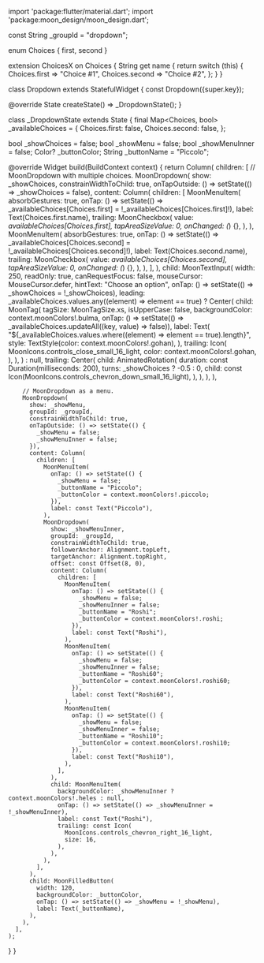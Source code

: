 import 'package:flutter/material.dart';
import 'package:moon_design/moon_design.dart';

const String _groupId = "dropdown";

enum Choices { first, second }

extension ChoicesX on Choices {
  String get name {
    return switch (this) {
      Choices.first => "Choice #1",
      Choices.second => "Choice #2",
    };
  }
}

class Dropdown extends StatefulWidget {
  const Dropdown({super.key});

  @override
  State<Dropdown> createState() => _DropdownState();
}

class _DropdownState extends State<Dropdown> {
  final Map<Choices, bool> _availableChoices = {
    Choices.first: false,
    Choices.second: false,
  };

  bool _showChoices = false;
  bool _showMenu = false;
  bool _showMenuInner = false;
  Color? _buttonColor;
  String _buttonName = "Piccolo";

  @override
  Widget build(BuildContext context) {
    return Column(
      children: [
        // MoonDropdown with multiple choices.
        MoonDropdown(
          show: _showChoices,
          constrainWidthToChild: true,
          onTapOutside: () => setState(() => _showChoices = false),
          content: Column(
            children: [
              MoonMenuItem(
                absorbGestures: true,
                onTap: () => setState(() => _availableChoices[Choices.first] = !_availableChoices[Choices.first]!),
                label: Text(Choices.first.name),
                trailing: MoonCheckbox(
                  value: _availableChoices[Choices.first],
                  tapAreaSizeValue: 0,
                  onChanged: (_) {},
                ),
              ),
              MoonMenuItem(
                absorbGestures: true,
                onTap: () => setState(() => _availableChoices[Choices.second] = !_availableChoices[Choices.second]!),
                label: Text(Choices.second.name),
                trailing: MoonCheckbox(
                  value: _availableChoices[Choices.second],
                  tapAreaSizeValue: 0,
                  onChanged: (_) {},
                ),
              ),
            ],
          ),
          child: MoonTextInput(
            width: 250,
            readOnly: true,
            canRequestFocus: false,
            mouseCursor: MouseCursor.defer,
            hintText: "Choose an option",
            onTap: () => setState(() => _showChoices = !_showChoices),
            leading: _availableChoices.values.any((element) => element == true)
                ? Center(
                    child: MoonTag(
                      tagSize: MoonTagSize.xs,
                      isUpperCase: false,
                      backgroundColor: context.moonColors!.bulma,
                      onTap: () => setState(() => _availableChoices.updateAll((key, value) => false)),
                      label: Text(
                        "${_availableChoices.values.where((element) => element == true).length}",
                        style: TextStyle(color: context.moonColors!.gohan),
                      ),
                      trailing: Icon(
                        MoonIcons.controls_close_small_16_light,
                        color: context.moonColors!.gohan,
                      ),
                    ),
                  )
                : null,
            trailing: Center(
              child: AnimatedRotation(
                duration: const Duration(milliseconds: 200),
                turns: _showChoices ? -0.5 : 0,
                child: const Icon(MoonIcons.controls_chevron_down_small_16_light),
              ),
            ),
          ),
        ),

        // MoonDropdown as a menu.
        MoonDropdown(
          show: _showMenu,
          groupId: _groupId,
          constrainWidthToChild: true,
          onTapOutside: () => setState(() {
            _showMenu = false;
            _showMenuInner = false;
          }),
          content: Column(
            children: [
              MoonMenuItem(
                onTap: () => setState(() {
                  _showMenu = false;
                  _buttonName = "Piccolo";
                  _buttonColor = context.moonColors!.piccolo;
                }),
                label: const Text("Piccolo"),
              ),
              MoonDropdown(
                show: _showMenuInner,
                groupId: _groupId,
                constrainWidthToChild: true,
                followerAnchor: Alignment.topLeft,
                targetAnchor: Alignment.topRight,
                offset: const Offset(8, 0),
                content: Column(
                  children: [
                    MoonMenuItem(
                      onTap: () => setState(() {
                        _showMenu = false;
                        _showMenuInner = false;
                        _buttonName = "Roshi";
                        _buttonColor = context.moonColors!.roshi;
                      }),
                      label: const Text("Roshi"),
                    ),
                    MoonMenuItem(
                      onTap: () => setState(() {
                        _showMenu = false;
                        _showMenuInner = false;
                        _buttonName = "Roshi60";
                        _buttonColor = context.moonColors!.roshi60;
                      }),
                      label: const Text("Roshi60"),
                    ),
                    MoonMenuItem(
                      onTap: () => setState(() {
                        _showMenu = false;
                        _showMenuInner = false;
                        _buttonName = "Roshi10";
                        _buttonColor = context.moonColors!.roshi10;
                      }),
                      label: const Text("Roshi10"),
                    ),
                  ],
                ),
                child: MoonMenuItem(
                  backgroundColor: _showMenuInner ? context.moonColors!.heles : null,
                  onTap: () => setState(() => _showMenuInner = !_showMenuInner),
                  label: const Text("Roshi"),
                  trailing: const Icon(
                    MoonIcons.controls_chevron_right_16_light,
                    size: 16,
                  ),
                ),
              ),
            ],
          ),
          child: MoonFilledButton(
            width: 120,
            backgroundColor: _buttonColor,
            onTap: () => setState(() => _showMenu = !_showMenu),
            label: Text(_buttonName),
          ),
        ),
      ],
    );
  }
}